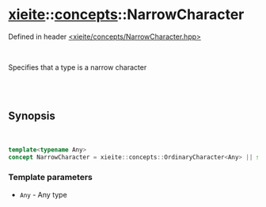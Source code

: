 # [xieite](../xieite.md)::[concepts](../concepts.md)::NarrowCharacter
Defined in header [<xieite/concepts/NarrowCharacter.hpp>](../../include/xieite/concepts/NarrowCharacter.hpp)

<br/>

Specifies that a type is a narrow character

<br/><br/>

## Synopsis

<br/>

```cpp
template<typename Any>
concept NarrowCharacter = xieite::concepts::OrdinaryCharacter<Any> || std::same_as<std::remove_cv_t<Any>, char8_t>;
```
### Template parameters
- `Any` - Any type
